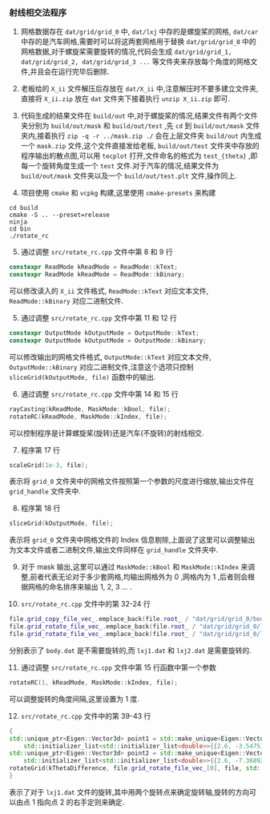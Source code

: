 ### 射线相交法程序

1. 网格数据存在 `dat/grid/grid_0` 中, `dat/lxj` 中存的是螺旋桨的网格, `dat/car` 中存的是汽车网格,需要时可以将这两套网格用于替换 `dat/grid/grid_0` 中的网格数据,对于螺旋桨需要旋转的情况,代码会生成 `dat/grid/grid_1, dat/grid/grid_2, dat/grid/grid_3 ...` 等文件夹来存放每个角度的网格文件,并且会在运行完毕后删除.

2. 老板给的 `X_ii` 文件解压后存放在 `dat/X_ii` 中,注意解压时不要多建立文件夹,直接将 `X_ii.zip` 放在 `dat` 文件夹下接着执行 `unzip X_ii.zip` 即可.

3. 代码生成的结果文件在 `build/out` 中,对于螺旋桨的情况,结果文件有两个文件夹分别为 `build/out/mask` 和 `build/out/test` ,先 `cd` 到 `build/out/mask` 文件夹内,接着执行 `zip -q -r ../mask.zip ./` 会在上层文件夹 `build/out` 内生成一个 `mask.zip` 文件,这个文件直接发给老板, `build/out/test` 文件夹中存放的程序输出的散点图,可以用 `tecplot` 打开,文件命名的格式为 `test_{theta}` ,即每一个旋转角度生成一个 `test` 文件.对于汽车的情况,结果文件为 `build/out/mask` 文件夹以及一个 `build/out/test.plt` 文件,操作同上.

4. 项目使用 `cmake` 和 `vcpkg` 构建,这里使用 `cmake-presets` 来构建
```shell
cd build
cmake -S .. --preset=release
ninja
cd bin
./rotate_rc
```

5. 通过调整 `src/rotate_rc.cpp` 文件中第 8 和 9 行
```cpp
constexpr ReadMode kReadMode = ReadMode::kText;
constexpr ReadMode kReadMode = ReadMode::kBinary;
```
可以修改读入的 `X_ii` 文件格式, `ReadMode::kText` 对应文本文件, `ReadMode::kBinary` 对应二进制文件.

5. 通过调整 `src/rotate_rc.cpp` 文件中第 11 和 12 行
```cpp
constexpr OutputMode kOutputMode = OutputMode::kText;
constexpr OutputMode kOutputMode = OutputMode::kBinary;
```
可以修改输出的网格文件格式, `OutputMode::kText` 对应文本文件, `OutputMode::kBinary` 对应二进制文件,注意这个选项只控制 `sliceGrid(kOutputMode, file)` 函数中的输出.

6. 通过调整 `src/rotate_rc.cpp` 文件中第 14 和 15 行
```cpp
rayCasting(kReadMode, MaskMode::kBool, file);
rotateRC(kReadMode, MaskMode::kIndex, file);
```
可以控制程序是计算螺旋桨(旋转)还是汽车(不旋转)的射线相交.

7. 程序第 17 行
```cpp
scaleGrid(1e-3, file);
```
表示将 `grid_0` 文件夹中的网格文件按照第一个参数的尺度进行缩放,输出文件在 `grid_handle` 文件夹中.

8. 程序第 18 行
```cpp
sliceGrid(kOutputMode, file);
```
表示将 `grid_0` 文件夹中网格文件的 Index 信息剔除,上面说了这里可以调整输出为文本文件或者二进制文件,输出文件同样在 `grid_handle` 文件夹中.

9. 对于 mask 输出,这里可以通过 `MaskMode::kBool` 和 `MaskMode::kIndex` 来调整,前者代表无论对于多少套网格,均输出网格外为 0 ,网格内为 1 ,后者则会根据网格的命名排序来输出 1, 2, 3 ... .

10. `src/rotate_rc.cpp` 文件中的第 32-24 行
```cpp
file.grid_copy_file_vec_.emplace_back(file.root_ / "dat/grid/grid_0/body.dat");
file.grid_rotate_file_vec_.emplace_back(file.root_ / "dat/grid/grid_0/lxj1.dat");
file.grid_rotate_file_vec_.emplace_back(file.root_ / "dat/grid/grid_0/lxj2.dat");
```
分别表示了 `body.dat` 是不需要旋转的,而 `lxj1.dat` 和 `lxj2.dat` 是需要旋转的.

11. 通过调整 `src/rotate_rc.cpp` 文件中第 15 行函数中第一个参数
```cpp
rotateRC(1, kReadMode, MaskMode::kIndex, file);
```
可以调整旋转的角度间隔,这里设置为 1 度.

12. `src/rotate_rc.cpp` 文件中的第 39-43 行
```cpp
{
std::unique_ptr<Eigen::Vector3d> point1 = std::make_unique<Eigen::Vector3d>(
    std::initializer_list<std::initializer_list<double>>{{2.6, -3.5475194, 0.97825646}});
std::unique_ptr<Eigen::Vector3d> point2 = std::make_unique<Eigen::Vector3d>(
    std::initializer_list<std::initializer_list<double>>{{2.6, -7.3689222, 0.64392703}});
rotateGrid(kThetaDifference, file.grid_rotate_file_vec_[0], file, std::move(point1), std::move(point2));
}
```
表示了对于 `lxj1.dat` 文件的旋转,其中用两个旋转点来确定旋转轴,旋转的方向可以由点 1 指向点 2 的右手定则来确定.
